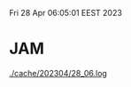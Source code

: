 Fri 28 Apr 06:05:01 EEST 2023
# JAM
<a href='./cache/202304/28_06.log'>./cache/202304/28_06.log</a>
